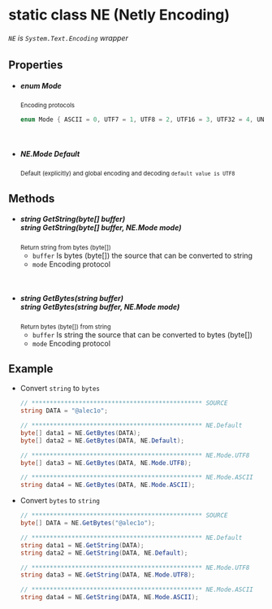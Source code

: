 # <return>static class</return> NE (Netly Encoding)

###### ``NE`` is ``System.Text.Encoding`` wrapper

## Properties
- ##### <return>enum</return> Mode
    <sub>Encoding protocols</sub>
    ```cs
    enum Mode { ASCII = 0, UTF7 = 1, UTF8 = 2, UTF16 = 3, UTF32 = 4, UNICODE = 5 }
    ```

<br>

- ##### <return>NE.Mode</return> Default
    <sub>Default (explicitly) and global encoding and decoding ``default value is UTF8``</sub>


## Methods
- ##### <return>string</return> GetString(<params>byte[] buffer</params>) <br> <return>string</return> GetString(<params>byte[] buffer</params>, <params>NE.Mode mode</params>)
    <sub>Return string from bytes (byte[])</sub>
    - ``buffer`` Is bytes (byte[]) the source that can be converted to string
    - ``mode`` Encoding protocol

<br>

- ##### <return>string</return> GetBytes(<params>string buffer</params>) <br> <return>string</return> GetBytes(<params>string buffer</params>, <params>NE.Mode mode</params>)
  <sub>Return bytes (byte[]) from string</sub>
  - ``buffer`` Is string the source that can be converted to bytes (byte[])
  - ``mode`` Encoding protocol
    

## Example

- Convert ``string`` to ``bytes``
    ```cs
    // *********************************************** SOURCE
    string DATA = "@alec1o";
  
    // *********************************************** NE.Default   
    byte[] data1 = NE.GetBytes(DATA);
    byte[] data2 = NE.GetBytes(DATA, NE.Default);
  
    // *********************************************** NE.Mode.UTF8 
    byte[] data3 = NE.GetBytes(DATA, NE.Mode.UTF8);
  
    // *********************************************** NE.Mode.ASCII
    string data4 = NE.GetBytes(DATA, NE.Mode.ASCII);
    ```
  
- Convert ``bytes`` to ``string``
    ```cs
    // *********************************************** SOURCE
    byte[] DATA = NE.GetBytes("@alec1o");     
  
    // *********************************************** NE.Default   
    string data1 = NE.GetString(DATA);
    string data2 = NE.GetString(DATA, NE.Default);
  
    // *********************************************** NE.Mode.UTF8 
    string data3 = NE.GetString(DATA, NE.Mode.UTF8);
  
    // *********************************************** NE.Mode.ASCII
    string data4 = NE.GetString(DATA, NE.Mode.ASCII);
    ```












